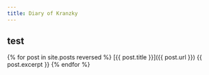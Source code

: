 ```yaml
---
title: Diary of Kranzky
---
```


## test

{% for post in site.posts reversed %}
  [{{ post.title }}]({{ post.url }})
  {{ post.excerpt }}
{% endfor %}
